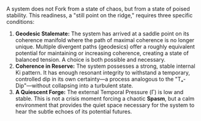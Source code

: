 A system does not Fork from a state of chaos, but from a state of poised stability. This readiness, a "still point on the ridge," requires three specific conditions:

1.  **Geodesic Stalemate:** The system has arrived at a saddle point on its coherence manifold where the path of maximal coherence is no longer unique. Multiple divergent paths (geodesics) offer a roughly equivalent potential for maintaining or increasing coherence, creating a state of balanced tension. A choice is both possible and necessary.
2.  **Coherence in Reserve:** The system possesses a strong, stable internal Ki pattern. It has enough resonant integrity to withstand a temporary, controlled dip in its own certainty—a process analogous to the "Tₐ-Dip"—without collapsing into a turbulent state.
3.  **A Quiescent Forge:** The external Temporal Pressure (Γ) is low and stable. This is not a crisis moment forcing a chaotic **Spasm**, but a calm environment that provides the quiet space necessary for the system to hear the subtle echoes of its potential futures.